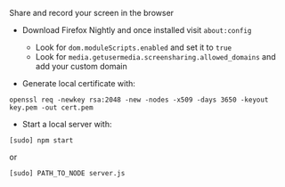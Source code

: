 Share and record your screen in the browser

- Download Firefox Nightly and once installed visit `about:config`

  - Look for `dom.moduleScripts.enabled` and set it to `true`
  - Look for `media.getusermedia.screensharing.allowed_domains` and add your custom domain


- Generate local certificate with:

```shell
openssl req -newkey rsa:2048 -new -nodes -x509 -days 3650 -keyout key.pem -out cert.pem
```

- Start a local server with:

```shell
[sudo] npm start
```

or

```shell
[sudo] PATH_TO_NODE server.js
```
